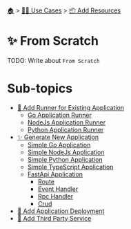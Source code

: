 <!--startTocHeader-->
[🏠](../../../README.md) > [👷🏽 Use Cases](../../README.md) > [📦 Add Resources](../README.md)
# ✨ From Scratch
<!--endTocHeader-->

TODO: Write about `From Scratch`

<!--startTocSubtopic-->
# Sub-topics
* [🏃 Add Runner for Existing Application](add-runner-for-existing-application/README.md)
  * [Go Application Runner](add-runner-for-existing-application/go-application-runner.md)
  * [NodeJs Application Runner](add-runner-for-existing-application/nodejs-application-runner.md)
  * [Python Application Runner](add-runner-for-existing-application/python-application-runner.md)
* [✨ Generate New Application](generate-new-application/README.md)
  * [Simple Go Application](generate-new-application/simple-go-application.md)
  * [Simple NodeJs Application](generate-new-application/simple-nodejs-application.md)
  * [Simple Python Application](generate-new-application/simple-python-application.md)
  * [Simple TypeScript Application](generate-new-application/simple-typescript-application.md)
  * [FastApi Application](generate-new-application/fastapi-application/README.md)
    * [Route](generate-new-application/fastapi-application/route.md)
    * [Event Handler](generate-new-application/fastapi-application/event-handler.md)
    * [Rpc Handler](generate-new-application/fastapi-application/rpc-handler.md)
    * [Crud](generate-new-application/fastapi-application/crud.md)
* [🚢 Add Application Deployment](add-application-deployment.md)
* [🥉 Add Third Party Service](add-third-party-service.md)
<!--endTocSubtopic-->